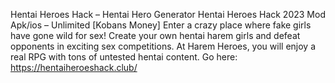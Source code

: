Hentai Heroes Hack – Hentai Hero Generator
Hentai Heroes Hack 2023 Mod Apk/ios – Unlimited [Kobans Money]
Enter a crazy place where fake girls have gone wild for sex! Create your own hentai harem girls and defeat opponents in exciting sex competitions. At Harem Heroes, you will enjoy a real RPG with tons of untested hentai content. 
Go here: https://hentaiheroeshack.club/

